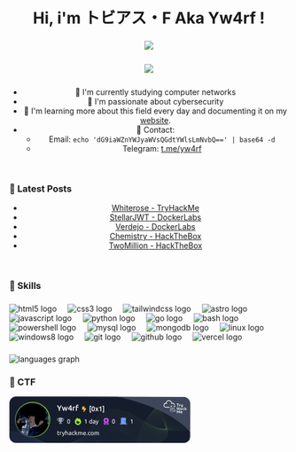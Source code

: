 <h1 align="center">Hi, i'm トビアス・F Aka Yw4rf !</h1>

###

<div align="center">
  <img height="400" src="https://yw4rf.vercel.app/_astro/100768.CHv_80vi_bHFmA.webp"  />
</div>

###

<div align="center">
  <img src="https://profile-counter.glitch.me/Yw4rf/count.svg?"  />
</div>

###

<div style="text-align: center;">

- 🍑 I'm currently studying computer networks
- 🍊 I'm passionate about cybersecurity
- 🍅 I'm learning more about this field every day and documenting it on my [website](https://yw4rf.vercel.app).
- 🍉 Contact:
  - Email: `echo 'dG9iaWZnYWJyaWVsQGdtYWlsLmNvbQ==' | base64 -d`
  - Telegram: [t.me/yw4rf](https://t.me/yw4rf)
   
</div>

<br>

<h3 class="left">📖 Latest Posts</h3>

<div style="text-align: center;">

- [Whiterose - TryHackMe](https://yw4rf.vercel.app/posts/tryhackme/whiterose/)
- [StellarJWT - DockerLabs](https://yw4rf.vercel.app/posts/dockerlabs/stellarjwt/)
- [Verdejo - DockerLabs](https://yw4rf.vercel.app/posts/dockerlabs/verdejo/)
- [Chemistry - HackTheBox](https://yw4rf.vercel.app/posts/hackthebox/chemistry/)
- [TwoMillion - HackTheBox](https://yw4rf.vercel.app/posts/hackthebox/twomillion/)
   
</div>

<br>

<h3 align="left">🧠 Skills</h3>

###

<div align="left">
  <img src="https://skillicons.dev/icons?i=html" height="34" alt="html5 logo"  />
  <img width="12" />
  <img src="https://skillicons.dev/icons?i=css" height="34" alt="css3 logo"  />
  <img width="12" />
  <img src="https://skillicons.dev/icons?i=tailwind" height="34" alt="tailwindcss logo"  />
  <img width="12" />
  <img src="https://skillicons.dev/icons?i=astro" height="34" alt="astro logo"  />
  <img width="12" />
  <img src="https://skillicons.dev/icons?i=js" height="34" alt="javascript logo"  />
  <img width="12" />
  <img src="https://skillicons.dev/icons?i=py" height="34" alt="python logo"  />
  <img width="12" />
  <img src="https://cdn.simpleicons.org/go/00ADD8" height="34" alt="go logo"  />
  <img width="12" />
  <img src="https://skillicons.dev/icons?i=bash" height="34" alt="bash logo"  />
  <img width="12" />
  <img src="https://skillicons.dev/icons?i=powershell" height="34" alt="powershell logo"  />
  <img width="12" />
  <img src="https://skillicons.dev/icons?i=mysql" height="34" alt="mysql logo"  />
  <img width="12" />
  <img src="https://skillicons.dev/icons?i=mongodb" height="34" alt="mongodb logo"  />
  <img width="12" />
  <img src="https://skillicons.dev/icons?i=linux" height="34" alt="linux logo"  />
  <img width="12" />
  <img src="https://cdn.jsdelivr.net/gh/devicons/devicon/icons/windows8/windows8-original.svg" height="34" alt="windows8 logo"  />
  <img width="12" />
  <img src="https://skillicons.dev/icons?i=git" height="34" alt="git logo"  />
  <img width="12" />
  <img src="https://skillicons.dev/icons?i=github" height="34" alt="github logo"  />
  <img width="12" />
  <img src="https://skillicons.dev/icons?i=vercel" height="34" alt="vercel logo"  />
</div>

###

<div align="left">
  <img src="https://github-readme-stats.vercel.app/api/top-langs?username=Yw4rf&locale=en&hide_title=true&layout=compact&card_width=320&langs_count=20&theme=codeSTACKr&hide_border=false&order=2" height="200" alt="languages graph"  />
</div>

###

<h3 align="left">🏴 CTF</h3>

[![yw4rf's tryhackme stats](https://raw.githubusercontent.com/yw4rf/yw4rf/master/assets/thm_propic.png)](https://tryhackme.com/p/Yw4rf)


<br><br>
